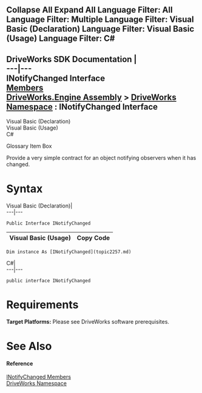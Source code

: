 Collapse All Expand All Language Filter: All  Language Filter: Multiple  Language Filter: Visual Basic (Declaration) Language Filter: Visual Basic (Usage) Language Filter: C#  
---  
DriveWorks SDK Documentation  |   
---|---  
INotifyChanged Interface   
[Members](topic2258.md)   
[DriveWorks.Engine Assembly](topic2156.md) > [DriveWorks Namespace](topic2159.md) : INotifyChanged Interface  
---  
  
Visual Basic (Declaration)    
Visual Basic (Usage)    
C# 

Glossary Item Box

Provide a very simple contract for an object notifying observers when it has changed. 

# Syntax

Visual Basic (Declaration)|   
---|---  
      
    
    Public Interface INotifyChanged   
  
Visual Basic (Usage)| Copy Code  
---|---  
      
    
    Dim instance As [INotifyChanged](topic2257.md)  
  
C#|   
---|---  
      
    
    public interface INotifyChanged   
  
# Requirements

**Target Platforms:** Please see DriveWorks software prerequisites.

# See Also

#### Reference

[INotifyChanged Members](topic2258.md)   
[DriveWorks Namespace](topic2159.md)


